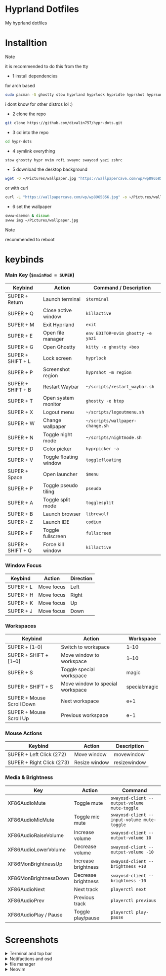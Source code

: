 # Hyprland Dotfiles

My hyprland dotfiles

# Installtion 
> [!NOTE]
it is recommended to do this from the tty 

* 1 install dependencies

for arch based

```bash
sudo pacman -S ghostty stow hyprland hyprlock hypridle hyprshot hyprsunset rofi yazi swaync swayosd waybar zsh neovim swww
```

i dont know for other distros lol :)

* 2 clone the repo 
```bash
git clone https://github.com/divalin757/hypr-dots.git
```

* 3 cd into the repo
```bash
cd hypr-dots
```

* 4 symlink everything 
```bash
stow ghostty hypr nvim rofi swaync swayosd yazi zshrc
```

* 5 download the desktop background 
```bash
wget -O ~/Pictures/wallpaper.jpg "https://wallpapercave.com/wp/wp8965856.jpg"
```

or with curl 
```bash
curl -L "https://wallpapercave.com/wp/wp8965856.jpg" -o ~/Pictures/wallpaper.jpg
```

* 6 set the wallpaper 
```bash
swww-daemon & disown
swww img ~/Pictures/wallpaper.jpg
```

> [!NOTE]
> recommended to reboot

# keybinds

### Main Key (`$mainMod = SUPER`)
| Keybind | Action | Command / Description |
|---------|--------|---------------------|
| SUPER + Return | Launch terminal | `$terminal` |
| SUPER + Q | Close active window | `killactive` |
| SUPER + M | Exit Hyprland | `exit` |
| SUPER + E | Open file manager | `env EDITOR=nvim ghostty -e yazi` |
| SUPER + G | Open Ghostty | `kitty -e ghostty +boo` |
| SUPER + SHIFT + L | Lock screen | `hyprlock` |
| SUPER + P | Screenshot region | `hyprshot -m region` |
| SUPER + SHIFT + B | Restart Waybar | `~/scripts/restart_waybar.sh` |
| SUPER + T | Open system monitor | `ghostty -e btop` |
| SUPER + X | Logout menu | `~/scripts/logoutmenu.sh` |
| SUPER + W | Change wallpaper | `~/scripts/wallpaper-change.sh` |
| SUPER + N | Toggle night mode | `~/scripts/nightmode.sh` |
| SUPER + D | Color picker | `hyprpicker -a` |
| SUPER + V | Toggle floating window | `togglefloating` |
| SUPER + Space | Open launcher | `$menu` |
| SUPER + P | Toggle pseudo tiling | `pseudo` |
| SUPER + A | Toggle split mode | `togglesplit` |
| SUPER + B | Launch browser | `librewolf` |
| SUPER + Z | Launch IDE | `codium` |
| SUPER + F | Toggle fullscreen | `fullscreen` |
| SUPER + SHIFT + Q | Force kill window | `killactive` |

### Window Focus
| Keybind | Action | Direction |
|---------|--------|-----------|
| SUPER + L | Move focus | Left |
| SUPER + H | Move focus | Right |
| SUPER + K | Move focus | Up |
| SUPER + J | Move focus | Down |

### Workspaces
| Keybind | Action | Workspace |
|---------|--------|-----------|
| SUPER + [1–0] | Switch to workspace | 1–10 |
| SUPER + SHIFT + [1–0] | Move window to workspace | 1–10 |
| SUPER + S | Toggle special workspace | magic |
| SUPER + SHIFT + S | Move window to special workspace | special:magic |
| SUPER + Mouse Scroll Down | Next workspace | e+1 |
| SUPER + Mouse Scroll Up | Previous workspace | e-1 |

### Mouse Actions
| Keybind | Action | Description |
|---------|--------|-------------|
| SUPER + Left Click (272) | Move window | movewindow |
| SUPER + Right Click (273) | Resize window | resizewindow |

### Media & Brightness
| Key | Action | Command |
|-----|--------|---------|
| XF86AudioMute | Toggle mute | `swayosd-client --output-volume mute-toggle` |
| XF86AudioMicMute | Toggle mic mute | `swayosd-client --input-volume mute-toggle` |
| XF86AudioRaiseVolume | Increase volume | `swayosd-client --output-volume 10` |
| XF86AudioLowerVolume | Decrease volume | `swayosd-client --output-volume -10` |
| XF86MonBrightnessUp | Increase brightness | `swayosd-client --brightness +10` |
| XF86MonBrightnessDown | Decrease brightness | `swayosd-client --brightness -10` |
| XF86AudioNext | Next track | `playerctl next` |
| XF86AudioPrev | Previous track | `playerctl previous` |
| XF86AudioPlay / Pause | Toggle play/pause | `playerctl play-pause` |

# Screenshots

<details>
  <summary>Terminal and top bar</summary>
  <img src="imgs/Screenshot%20from%202025-09-23%2020-58-24.png" alt="Screenshot 1" width="600"/>
</details>

<details>
  <summary>Notifactions and osd</summary>
  <img src="imgs/Screenshot%20from%202025-09-23%2020-58-28.png" alt="Screenshot 2" width="700"/>
</details>

<details>
  <summary>file manager</summary>
  <img src="imgs/Screenshot%20from%202025-09-23%2020-58-28.png" alt="Screenshot 2" width="700"/>
</details>

<details>
  <summary>Neovim</summary>
  <img src="imgs/Screenshot%20from%202025-09-23%2020-58-28.png" alt="Screenshot 2" width="700"/>
</details>
